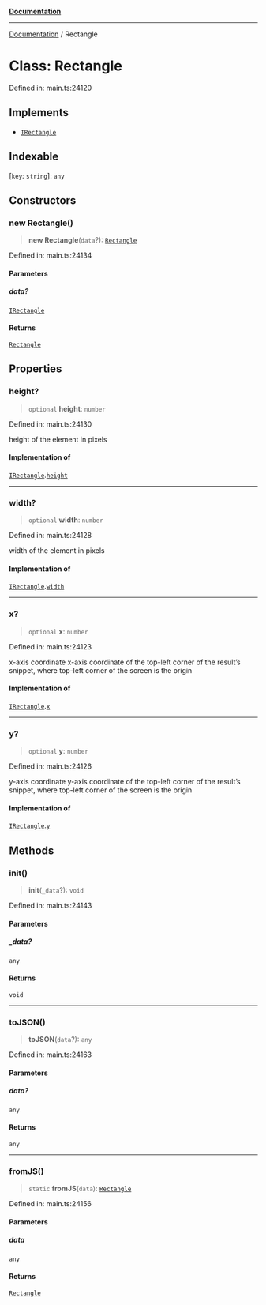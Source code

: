 [**Documentation**](../README.md)

***

[Documentation](../README.md) / Rectangle

# Class: Rectangle

Defined in: main.ts:24120

## Implements

- [`IRectangle`](../interfaces/IRectangle.md)

## Indexable

\[`key`: `string`\]: `any`

## Constructors

### new Rectangle()

> **new Rectangle**(`data`?): [`Rectangle`](Rectangle.md)

Defined in: main.ts:24134

#### Parameters

##### data?

[`IRectangle`](../interfaces/IRectangle.md)

#### Returns

[`Rectangle`](Rectangle.md)

## Properties

### height?

> `optional` **height**: `number`

Defined in: main.ts:24130

height of the element in pixels

#### Implementation of

[`IRectangle`](../interfaces/IRectangle.md).[`height`](../interfaces/IRectangle.md#height)

***

### width?

> `optional` **width**: `number`

Defined in: main.ts:24128

width of the element in pixels

#### Implementation of

[`IRectangle`](../interfaces/IRectangle.md).[`width`](../interfaces/IRectangle.md#width)

***

### x?

> `optional` **x**: `number`

Defined in: main.ts:24123

x-axis coordinate
x-axis coordinate of the top-left corner of the result’s snippet, where top-left corner of the screen is the origin

#### Implementation of

[`IRectangle`](../interfaces/IRectangle.md).[`x`](../interfaces/IRectangle.md#x)

***

### y?

> `optional` **y**: `number`

Defined in: main.ts:24126

y-axis coordinate
y-axis coordinate of the top-left corner of the result’s snippet, where top-left corner of the screen is the origin

#### Implementation of

[`IRectangle`](../interfaces/IRectangle.md).[`y`](../interfaces/IRectangle.md#y)

## Methods

### init()

> **init**(`_data`?): `void`

Defined in: main.ts:24143

#### Parameters

##### \_data?

`any`

#### Returns

`void`

***

### toJSON()

> **toJSON**(`data`?): `any`

Defined in: main.ts:24163

#### Parameters

##### data?

`any`

#### Returns

`any`

***

### fromJS()

> `static` **fromJS**(`data`): [`Rectangle`](Rectangle.md)

Defined in: main.ts:24156

#### Parameters

##### data

`any`

#### Returns

[`Rectangle`](Rectangle.md)

